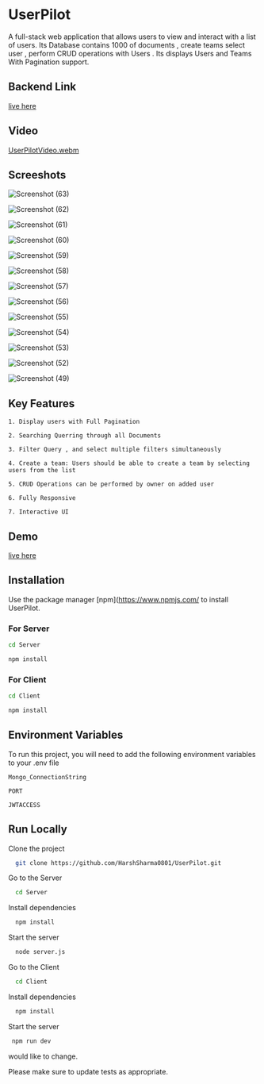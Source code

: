 # UserPilot

A full-stack web application that allows users to view and interact with a list of users. Its Database contains 1000 of documents , create teams select user , perform CRUD operations with Users . Its displays Users and Teams With Pagination support.

  ## Backend Link
  [live here](https://user-pilot-backend.vercel.app/)

## Video
[UserPilotVideo.webm](https://github.com/HarshSharma0801/UserPilot/assets/121893196/bc5e1187-e5e4-4e33-a98e-8a1541a8abed)



## Screeshots
![Screenshot (63)](https://github.com/HarshSharma0801/UserPilot/assets/121893196/35ed7cd3-96f6-4f52-a133-92d8e3fa28b4)

![Screenshot (62)](https://github.com/HarshSharma0801/UserPilot/assets/121893196/40b186e8-b752-46cd-8f0d-6a248cb42aae)

![Screenshot (61)](https://github.com/HarshSharma0801/UserPilot/assets/121893196/c1d6eafe-7851-4f49-b88f-939ed9abcc53)

![Screenshot (60)](https://github.com/HarshSharma0801/UserPilot/assets/121893196/8334f717-a855-499d-838c-329735683016)

![Screenshot (59)](https://github.com/HarshSharma0801/UserPilot/assets/121893196/60907a8d-f25a-4a75-b270-f711ecc7007f)

![Screenshot (58)](https://github.com/HarshSharma0801/UserPilot/assets/121893196/bca70f84-08d4-44ad-8848-427e86ddad16)

![Screenshot (57)](https://github.com/HarshSharma0801/UserPilot/assets/121893196/e4d0b391-26a7-42e6-86e0-b920eb7bcb27)

![Screenshot (56)](https://github.com/HarshSharma0801/UserPilot/assets/121893196/3a2e8236-e221-462a-bc67-4a468e81fadf)

![Screenshot (55)](https://github.com/HarshSharma0801/UserPilot/assets/121893196/daed65bf-cd3a-4161-80f8-b7ff8f9646b7)

![Screenshot (54)](https://github.com/HarshSharma0801/UserPilot/assets/121893196/8a09ca50-171b-4209-a3de-a56e785a60e4)

![Screenshot (53)](https://github.com/HarshSharma0801/UserPilot/assets/121893196/fb3e08fc-7620-4e18-a636-0d1c2ccbf0d6)

![Screenshot (52)](https://github.com/HarshSharma0801/UserPilot/assets/121893196/82c64cb2-4957-4a20-bd5f-c50a6e6ceb94)

![Screenshot (49)](https://github.com/HarshSharma0801/UserPilot/assets/121893196/3df47c1a-6d91-4950-84a8-faf5d573d16f)



  
## Key Features 

`1. Display users with Full Pagination `

`2. Searching Querring through all Documents `

`3. Filter Query , and select multiple filters simultaneously`

`4. Create a team: Users should be able to create a team by selecting users from the list`

`5. CRUD Operations can be performed by owner on added user`

`6. Fully Responsive`

`7. Interactive UI `


## Demo

[live here](https://user-pilot.vercel.app/)

## Installation

Use the package manager [npm](https://www.npmjs.com/ to install UserPilot.
### For Server
```bash
cd Server
```
```bash
npm install
```
### For Client
```bash
cd Client
```
```bash
npm install
```



## Environment Variables

To run this project, you will need to add the following environment variables to your .env file

`Mongo_ConnectionString`

`PORT`

`JWTACCESS`

## Run Locally

Clone the project

```bash
  git clone https://github.com/HarshSharma0801/UserPilot.git
```
Go to the Server

```bash
  cd Server
```

Install dependencies

```bash
  npm install
```

Start the server

```bash
  node server.js
```

Go to the Client

```bash
  cd Client
```

Install dependencies

```bash
  npm install
```

Start the server

```bash
 npm run dev
```

would like to change.

Please make sure to update tests as appropriate.


















